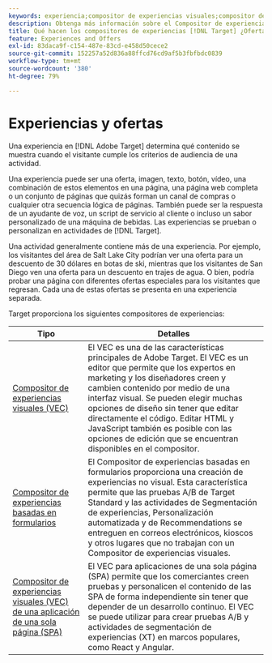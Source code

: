 ```yaml
---
keywords: experiencia;compositor de experiencias visuales;compositor de experiencias mejorado;compositor de experiencias basadas en formularios;compositor de formularios;compositor visual;compositor de experiencias;contenido mixto;iframe;eliminación de iframes;iframe;opciones de x-frame;opciones de x-frame;origen cruzado;problemas de origen cruzado;flujo de trabajo de autenticación
description: Obtenga más información sobre el Compositor de experiencias visuales de Adobe (VEC), el Compositor de experiencias basadas en formularios y el Compositor de experiencias visuales de una sola página.
title: Qué hacen los compositores de experiencias [!DNL Target] ¿Oferta?
feature: Experiences and Offers
exl-id: 83daca9f-c154-487e-83cd-e458d50cece2
source-git-commit: 152257a52d836a88ffcd76cd9af5b3fbfbdc0839
workflow-type: tm+mt
source-wordcount: '380'
ht-degree: 79%

---
```


# Experiencias y ofertas

Una experiencia en [!DNL Adobe Target] determina qué contenido se muestra cuando el visitante cumple los criterios de audiencia de una actividad.

Una experiencia puede ser una oferta, imagen, texto, botón, vídeo, una combinación de estos elementos en una página, una página web completa o un conjunto de páginas que quizás forman un canal de compras o cualquier otra secuencia lógica de páginas. También puede ser la respuesta de un ayudante de voz, un script de servicio al cliente o incluso un sabor personalizado de una máquina de bebidas. Las experiencias se prueban o personalizan en actividades de [!DNL Target].

Una actividad generalmente contiene más de una experiencia. Por ejemplo, los visitantes del área de Salt Lake City podrían ver una oferta para un descuento de 30 dólares en botas de ski, mientras que los visitantes de San Diego ven una oferta para un descuento en trajes de agua. O bien, podría probar una página con diferentes ofertas especiales para los visitantes que regresan. Cada una de estas ofertas se presenta en una experiencia separada.

Target proporciona los siguientes compositores de experiencias:

| Tipo | Detalles |
| --- | --- |
| [Compositor de experiencias visuales (VEC)](/help/main/c-experiences/c-visual-experience-composer/visual-experience-composer.md#concept_CF63320EB8924B2F9BDA3C72256DCE50) | El VEC es una de las características principales de Adobe Target. El VEC es un editor que permite que los expertos en marketing y los diseñadores creen y cambien contenido por medio de una interfaz visual. Se pueden elegir muchas opciones de diseño sin tener que editar directamente el código. Editar HTML y JavaScript también es posible con las opciones de edición que se encuentran disponibles en el compositor. |
| [Compositor de experiencias basadas en formularios](/help/main/c-experiences/form-experience-composer.md#task_FAC842A6535045B68B4C1AD3E657E56E) | El Compositor de experiencias basadas en formularios proporciona una creación de experiencias no visual. Esta característica permite que las pruebas A/B de Target Standard y las actividades de Segmentación de experiencias, Personalización automatizada y de Recommendations se entreguen en correos electrónicos, kioscos y otros lugares que no trabajan con un Compositor de experiencias visuales. |
| [Compositor de experiencias visuales (VEC) de una aplicación de una sola página (SPA)](/help/main/c-experiences/spa-visual-experience-composer.md) | El VEC para aplicaciones de una sola página (SPA) permite que los comerciantes creen pruebas y personalicen el contenido de las SPA de forma independiente sin tener que depender de un desarrollo continuo. El VEC se puede utilizar para crear pruebas A/B y actividades de segmentación de experiencias (XT) en marcos populares, como React y Angular. |
